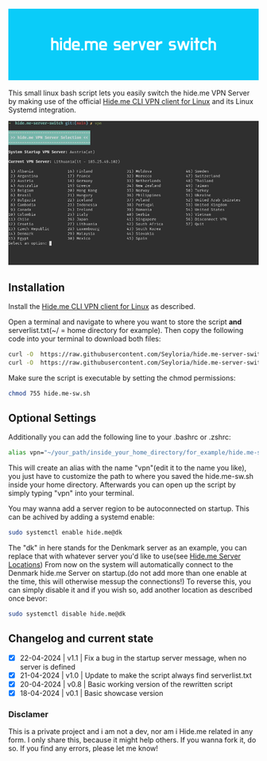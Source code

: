 ![Banner](/hide.me-sw-banner.png)

This small linux bash script lets you easily switch the hide.me VPN Server by making use of the official [Hide.me CLI VPN client for Linux](https://github.com/eventure/hide.client.linux) and its Linux Systemd integration.

![Showcase](/example-sw.jpg)

## Installation
Install the [Hide.me CLI VPN client for Linux](https://github.com/eventure/hide.client.linux) as described.

Open a terminal and navigate to where you want to store the script **and** serverlist.txt(~/ =  home directory for example).
Then copy the following code into your terminal to download both files:
```sh
curl -O  https://raw.githubusercontent.com/Seyloria/hide.me-server-switch/main/hide.me-sw.sh
curl -O  https://raw.githubusercontent.com/Seyloria/hide.me-server-switch/main/serverlist.txt
```

Make sure the script is executable by setting the chmod permissions:
```sh
chmod 755 hide.me-sw.sh
```


## Optional Settings
Additionally you can add the following line to your .bashrc or .zshrc:
```sh
alias vpn="~/your_path/inside_your_home_directory/for_example/hide.me-sw.sh"
```
This will create an alias with the name "vpn"(edit it to the name you like), you just have to customize the path to where you saved the hide.me-sw.sh inside your home directory.
Afterwards you can open up the script by simply typing "vpn" into your terminal.


You may wanna add a server region to be autoconnected on startup.
This can be achived by adding a systemd enable:
```sh
sudo systemctl enable hide.me@dk
```
The "dk" in here stands for the Denkmark server as an example, you can replace that with whatever server you'd like to use(see [Hide.me Server Locations](https://member.hide.me/en/server-status))
From now on the system will automatically connect to the Denmark hide.me Server on startup.(do not add more than one enable at the time, this will otherwise messup the connections!)
To reverse this, you can simply disable it and if you wish so, add another location as described once bevor:
```sh
sudo systemctl disable hide.me@dk
```

## Changelog and current state

- [x] 22-04-2024 | v1.1 | Fix a bug in the startup server message, when no server is defined
- [x] 21-04-2024 | v1.0 | Update to make the script always find serverlist.txt
- [x] 20-04-2024 | v0.8 | Basic working version of the rewritten script
- [x] 18-04-2024 | v0.1 | Basic showcase version

### Disclamer

This is a private project and i am not a dev, nor am i Hide.me related in any form.
I only share this, because it might help others. If you wanna fork it, do so.
If you find any errors, please let me know!
